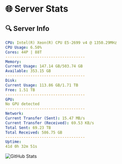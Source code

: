 # 🌐 Server Stats
## 🔍 Server Info
```yaml
CPU: Intel(R) Xeon(R) CPU E5-2699 v4 @ 1350.29MHz
CPU Usage: 6.50%
Cores: 44P | 88T
-----------------------------------
Memory:
Current Usage: 147.14 GB/503.74 GB
Available: 353.15 GB
-----------------------------------
Disk:
Current Usage: 113.86 GB/1.71 TB
Free: 1.51 TB
-----------------------------------
GPU:
No GPU detected
-----------------------------------
Network:
Current Transfer (Sent): 15.47 MB/s
Current Transfer (Received): 69.53 KB/s
Total Sent: 69.23 TB
Total Received: 586.75 GB
-----------------------------------
Uptime:
41d 0h 32m 51s
```
![GitHub Stats](https://img.shields.io/badge/Updated-2025-04-17_21:55:40-blue)